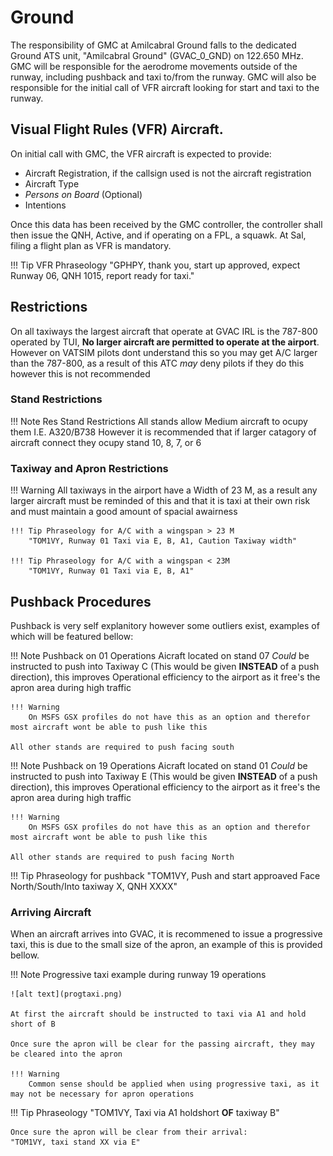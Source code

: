 # Ground
The responsibility of GMC at Amilcabral Ground  falls to the dedicated Ground ATS unit, "Amilcabral Ground" (GVAC_0_GND) on 122.650 MHz. GMC will be responsible for the aerodrome movements outside of the runway, including pushback and taxi to/from the runway. GMC will also be responsible for the initial call of VFR aircraft looking for start and taxi to the runway.

## Visual Flight Rules (VFR) Aircraft.
On initial call with GMC, the VFR aircraft is expected to provide:

* Aircraft Registration, if the callsign used is not the aircraft registration
* Aircraft Type
* *Persons on Board* (Optional)
* Intentions

Once this data has been received by the GMC controller, the controller shall then issue the QNH, Active, and if operating on a FPL, a squawk.
At Sal, filing a flight plan as VFR is mandatory.

!!! Tip VFR Phraseology
    "GPHPY, thank you, start up approved, expect Runway 06, QNH 1015, report ready for taxi."


## Restrictions

On all taxiways the largest aircraft that operate at GVAC IRL is the 787-800 operated by TUI, **No larger aircraft are permitted to operate at the airport**. However on VATSIM pilots dont understand this so you may get A/C larger than the 787-800, as a result of this ATC *may* deny pilots if they do this however this is not recommended

### Stand Restrictions

!!! Note Res Stand Restrictions
    All stands allow Medium aircraft to ocupy them I.E. A320/B738 However it is recommended that if larger catagory of aircraft connect they ocupy stand 10, 8, 7, or 6


### Taxiway and Apron Restrictions

!!! Warning 
    All taxiways in the airport have a Width of 23 M, as a result any larger aircraft must be reminded of this and that it is taxi at their own risk and must maintain a good amount of spacial awairness

    !!! Tip Phraseology for A/C with a wingspan > 23 M
        "TOM1VY, Runway 01 Taxi via E, B, A1, Caution Taxiway width"

    !!! Tip Phraseology for A/C with a wingspan < 23M
        "TOM1VY, Runway 01 Taxi via E, B, A1"



## Pushback Procedures

Pushback is very self explanitory however some outliers exist, examples of which will be featured bellow:

!!! Note Pushback on 01 Operations
    Aicraft located on stand 07 *Could* be instructed to push into Taxiway C (This would be given **INSTEAD** of a push direction), this improves Operational efficiency to the airport as it free's the apron area during high traffic

    !!! Warning 
        On MSFS GSX profiles do not have this as an option and therefor most aircraft wont be able to push like this
    
    All other stands are required to push facing south 

!!! Note Pushback on 19 Operations
    Aicraft located on stand 01 *Could* be instructed to push into Taxiway E (This would be given **INSTEAD** of a push direction), this improves Operational efficiency to the airport as it free's the apron area during high traffic

    !!! Warning 
        On MSFS GSX profiles do not have this as an option and therefor most aircraft wont be able to push like this
    
    All other stands are required to push facing North 


!!! Tip Phraseology for pushback
    "TOM1VY, Push and start approaved Face North/South/Into taxiway X, QNH XXXX"



### Arriving Aircraft
When an aircraft arrives into GVAC, it is recommened to issue a progressive taxi, this is due to the small size of the apron, an example of this is provided bellow.

!!! Note Progressive taxi example during runway 19 operations

    ![alt text](progtaxi.png)
    
    At first the aircraft should be instructed to taxi via A1 and hold short of B

    Once sure the apron will be clear for the passing aircraft, they may be cleared into the apron

    !!! Warning 
        Common sense should be applied when using progressive taxi, as it may not be necessary for apron operations

!!! Tip Phraseology
    "TOM1VY, Taxi via A1 holdshort **OF** taxiway B"

    Once sure the apron will be clear from their arrival:
    "TOM1VY, taxi stand XX via E"
